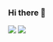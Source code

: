 ### Hi there 👋

![](https://github-readme-stats.vercel.app/api?username=efectn&show_icons=true&count_private=true)
![](https://github-readme-stats.vercel.app/api/top-langs/?username=efectn&langs_count=4&layout=compact)
